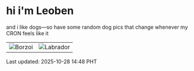 # hi i'm Leoben

and i like dogs—so have some random dog pics that change whenever my CRON feels like it

|  |  |
|--------|----------|
| ![Borzoi](https://random-dog-vercel.vercel.app/api/random-borzoi?v=1761634091) | ![Labrador](https://random-dog-vercel.vercel.app/api/random-labrador?v=1761634091) |

Last updated: 2025-10-28 14:48 PHT

